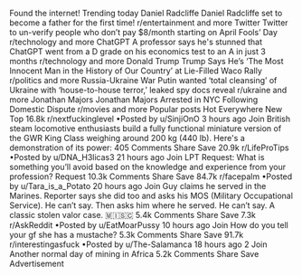 Found the internet!
Trending today
Daniel Radcliffe
Daniel Radcliffe set to become a father for the first time!
r/entertainment and more
Twitter
Twitter to un-verify people who don’t pay $8/month starting on April Fools’ Day
r/technology and more
ChatGPT
A professor says he's stunned that ChatGPT went from a D grade on his economics test to an A in just 3 months
r/technology and more
Donald Trump
Trump Says He’s ‘The Most Innocent Man in the History of Our Country’ at Lie-Filled Waco Rally
r/politics and more
Russia-Ukraine War
Putin wanted ‘total cleansing’ of Ukraine with ‘house-to-house terror,’ leaked spy docs reveal
r/ukraine and more
Jonathan Majors
Jonathan Majors Arrested in NYC Following Domestic Dispute
r/movies and more
Popular posts
Hot
Everywhere
New
Top
16.8k
r/nextfuckinglevel
•Posted by
u/SinjiOnO
3 hours ago
Join
British steam locomotive enthusiasts build a fully functional miniature version of the GWR King Class weighing around 200 kg (440 lb). Here's a demonstration of its power:
405 Comments
Share
Save
20.9k
r/LifeProTips
•Posted by
u/DNA_H3licas3
21 hours ago
Join
LPT Request: What is something you’ll avoid based on the knowledge and experience from your profession?
Request
10.3k Comments
Share
Save
84.7k
r/facepalm
•Posted by
u/Tara_is_a_Potato
20 hours ago
Join
Guy claims he served in the Marines. Reporter says she did too and asks his MOS (Military Occupational Service). He can’t say. Then asks him where he served. He can’t say. A classic stolen valor case.
 🇲​🇮​🇸​🇨​
5.4k Comments
Share
Save
7.3k
r/AskReddit
•Posted by
u/EatMoarPussy
10 hours ago
Join
How do you tell your gf she has a mustache?
5.3k Comments
Share
Save
91.7k
r/interestingasfuck
•Posted by
u/The-Salamanca
18 hours ago
2
Join
Another normal day of mining in Africa
5.2k Comments
Share
Save
Advertisement